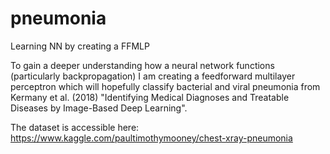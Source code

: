 # pneumonia
Learning NN by creating a FFMLP

To gain a deeper understanding how a neural network functions (particularly backpropagation) I am creating a feedforward multilayer perceptron which will hopefully classify bacterial and viral pneumonia from Kermany et al. (2018) "Identifying Medical Diagnoses and Treatable Diseases by Image-Based Deep Learning".

The dataset is accessible here:
https://www.kaggle.com/paultimothymooney/chest-xray-pneumonia
